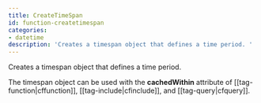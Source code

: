 ```yaml
---
title: CreateTimeSpan
id: function-createtimespan
categories:
- datetime
description: 'Creates a timespan object that defines a time period. '
---
```


Creates a timespan object that defines a time period.

The timespan object can be used with the **cachedWithin** attribute of [[tag-function|cffunction]], [[tag-include|cfinclude]], and [[tag-query|cfquery]].
